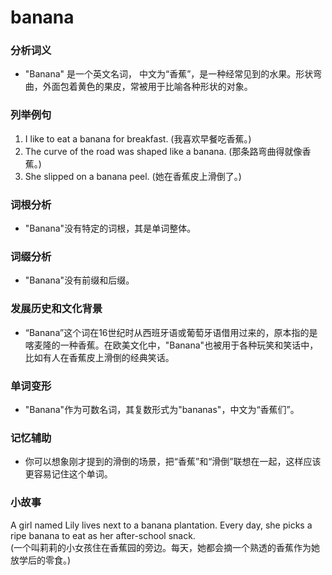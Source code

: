 # banana

### 分析词义

  

*   "Banana" 是一个英文名词， 中文为“香蕉”，是一种经常见到的水果。形状弯曲，外面包着黄色的果皮，常被用于比喻各种形状的对象。

  

### 列举例句

  

1.  I like to eat a banana for breakfast. (我喜欢早餐吃香蕉。)
2.  The curve of the road was shaped like a banana. (那条路弯曲得就像香蕉。)
3.  She slipped on a banana peel. (她在香蕉皮上滑倒了。)

  

### 词根分析

  

*   "Banana"没有特定的词根，其是单词整体。

  

### 词缀分析

  

*   "Banana"没有前缀和后缀。

  

### 发展历史和文化背景

  

*   “Banana”这个词在16世纪时从西班牙语或葡萄牙语借用过来的，原本指的是喀麦隆的一种香蕉。在欧美文化中，"Banana"也被用于各种玩笑和笑话中，比如有人在香蕉皮上滑倒的经典笑话。

  

### 单词变形

  

*   "Banana"作为可数名词，其复数形式为"bananas"，中文为“香蕉们”。

  

### 记忆辅助

  

*   你可以想象刚才提到的滑倒的场景，把“香蕉”和“滑倒”联想在一起，这样应该更容易记住这个单词。

  

### 小故事

  

A girl named Lily lives next to a banana plantation. Every day, she picks a ripe banana to eat as her after-school snack.  
(一个叫莉莉的小女孩住在香蕉园的旁边。每天，她都会摘一个熟透的香蕉作为她放学后的零食。)

